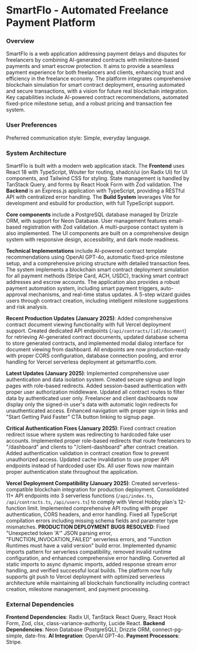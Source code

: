 # SmartFlo - Automated Freelance Payment Platform

### Overview
SmartFlo is a web application addressing payment delays and disputes for freelancers by combining AI-generated contracts with milestone-based payments and smart escrow protection. It aims to provide a seamless payment experience for both freelancers and clients, enhancing trust and efficiency in the freelance economy. The platform integrates comprehensive blockchain simulation for smart contract deployment, ensuring automated and secure transactions, with a vision for future real blockchain integration. Key capabilities include AI-powered contract recommendations, automated fixed-price milestone setup, and a robust pricing and transaction fee system.

### User Preferences
Preferred communication style: Simple, everyday language.

### System Architecture
SmartFlo is built with a modern web application stack. The **Frontend** uses React 18 with TypeScript, Wouter for routing, shadcn/ui (on Radix UI) for UI components, and Tailwind CSS for styling. State management is handled by TanStack Query, and forms by React Hook Form with Zod validation. The **Backend** is an Express.js application with TypeScript, providing a RESTful API with centralized error handling. The **Build System** leverages Vite for development and esbuild for production, with full TypeScript support.

**Core components** include a PostgreSQL database managed by Drizzle ORM, with support for Neon Database. User management features email-based registration with Zod validation. A multi-purpose contact system is also implemented. The UI components are built on a comprehensive design system with responsive design, accessibility, and dark mode readiness.

**Technical Implementations** include AI-powered contract template recommendations using OpenAI GPT-4o, automatic fixed-price milestone setup, and a comprehensive pricing structure with detailed transaction fees. The system implements a blockchain smart contract deployment simulation for all payment methods (Stripe Card, ACH, USDC), tracking smart contract addresses and escrow accounts. The application also provides a robust payment automation system, including smart payment triggers, auto-approval mechanisms, and real-time status updates. A 5-step wizard guides users through contract creation, including intelligent milestone suggestions and risk analysis.

**Recent Production Updates (January 2025)**: Added comprehensive contract document viewing functionality with full Vercel deployment support. Created dedicated API endpoints (`/api/contracts/[id]/document`) for retrieving AI-generated contract documents, updated database schema to store generated contracts, and implemented modal dialog interface for document viewing from dashboard. All endpoints are now production-ready with proper CORS configuration, database connection pooling, and error handling for Vercel serverless deployment at getsmartflo.com.

**Latest Updates (January 2025)**: Implemented comprehensive user authentication and data isolation system. Created secure signup and login pages with role-based redirects. Added session-based authentication with proper user authorization middleware. Updated all contract routes to filter data by authenticated user only. Freelancer and client dashboards now display only the signed-in user's data with automatic login redirects for unauthenticated access. Enhanced navigation with proper sign-in links and "Start Getting Paid Faster" CTA button linking to signup page.

**Critical Authentication Fixes (January 2025)**: Fixed contract creation redirect issue where system was redirecting to hardcoded fake user accounts. Implemented proper role-based redirects that route freelancers to "/dashboard" and clients to "/client-dashboard" after contract creation. Added authentication validation in contract creation flow to prevent unauthorized access. Updated cache invalidation to use proper API endpoints instead of hardcoded user IDs. All user flows now maintain proper authentication state throughout the application.

**Vercel Deployment Compatibility (January 2025)**: Created serverless-compatible blockchain integration for production deployment. Consolidated 11+ API endpoints into 3 serverless functions (`/api/index.ts`, `/api/contracts.ts`, `/api/users.ts`) to comply with Vercel Hobby plan's 12-function limit. Implemented comprehensive API routing with proper authentication, CORS headers, and error handling. Fixed all TypeScript compilation errors including missing schema fields and parameter type mismatches. **PRODUCTION DEPLOYMENT BUGS RESOLVED**: Fixed "Unexpected token 'A'" JSON parsing error, "FUNCTION_INVOCATION_FAILED" serverless errors, and "Function Runtimes must have a valid version" build error. Implemented dynamic imports pattern for serverless compatibility, removed invalid runtime configuration, and enhanced comprehensive error handling. Converted all static imports to async dynamic imports, added response stream error handling, and verified successful local builds. The platform now fully supports git push to Vercel deployment with optimized serverless architecture while maintaining all blockchain functionality including contract creation, milestone management, and payment processing.

### External Dependencies
**Frontend Dependencies**: Radix UI, TanStack React Query, React Hook Form, Zod, clsx, class-variance-authority, Lucide React.
**Backend Dependencies**: Neon Database (PostgreSQL), Drizzle ORM, connect-pg-simple, date-fns.
**AI Integration**: OpenAI GPT-4o.
**Payment Processors**: Stripe.
